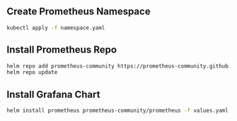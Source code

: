 ## Create Prometheus Namespace
```sh
kubectl apply -f namespace.yaml
```

## Install Prometheus Repo
```sh
helm repo add prometheus-community https://prometheus-community.github.io/helm-charts
helm repo update
```

## Install Grafana Chart
```sh
helm install prometheus prometheus-community/prometheus -f values.yaml
```